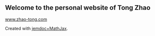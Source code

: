 ## Welcome to the personal website of Tong Zhao

www.zhao-tong.com

Created with [jemdoc+MathJax](http://www.mit.edu/~wsshin/jemdoc+mathjax.html).
